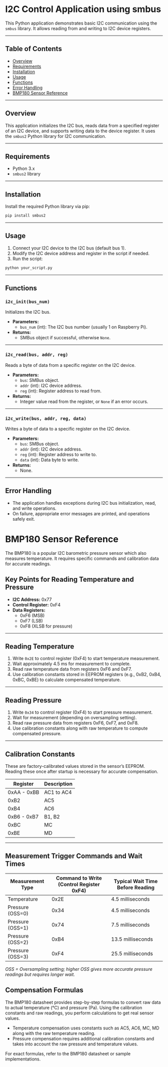 
# I2C Control Application using smbus

This Python application demonstrates basic I2C communication using the `smbus` library. It allows reading from and writing to I2C device registers.

---

## Table of Contents
- [Overview](#overview)
- [Requirements](#requirements)
- [Installation](#installation)
- [Usage](#usage)
- [Functions](#functions)
- [Error Handling](#error-handling)
- [BMP180 Sensor Reference](#BMP180-Sensor-Reference)

---

## Overview

This application initializes the I2C bus, reads data from a specified register of an I2C device, and supports writing data to the device register. It uses the `smbus2` Python library for I2C communication.

---

## Requirements

- Python 3.x
- `smbus2` library

---

## Installation

Install the required Python library via pip:

```bash
pip install smbus2
```

---

## Usage

1. Connect your I2C device to the I2C bus (default bus 1).
2. Modify the I2C device address and register in the script if needed.
3. Run the script:

```bash
python your_script.py
```

---

## Functions

### `i2c_init(bus_num)`

Initializes the I2C bus.

- **Parameters:**
  - `bus_num` (int): The I2C bus number (usually 1 on Raspberry Pi).
- **Returns:** 
  - SMBus object if successful, otherwise `None`.

---

### `i2c_read(bus, addr, reg)`

Reads a byte of data from a specific register on the I2C device.

- **Parameters:**
  - `bus`: SMBus object.
  - `addr` (int): I2C device address.
  - `reg` (int): Register address to read from.
- **Returns:** 
  - Integer value read from the register, or `None` if an error occurs.

---

### `i2c_write(bus, addr, reg, data)`

Writes a byte of data to a specific register on the I2C device.

- **Parameters:**
  - `bus`: SMBus object.
  - `addr` (int): I2C device address.
  - `reg` (int): Register address to write to.
  - `data` (int): Data byte to write.
- **Returns:** 
  - None.

---

## Error Handling

- The application handles exceptions during I2C bus initialization, read, and write operations.
- On failure, appropriate error messages are printed, and operations safely exit.

# BMP180 Sensor Reference

The BMP180 is a popular I2C barometric pressure sensor which also measures temperature. It requires specific commands and calibration data for accurate readings.

## Key Points for Reading Temperature and Pressure

- **I2C Address:** 0x77  
- **Control Register:** 0xF4  
- **Data Registers:**  
  - 0xF6 (MSB)  
  - 0xF7 (LSB)  
  - 0xF8 (XLSB for pressure)  

---

## Reading Temperature

1. Write `0x2E` to control register (0xF4) to start temperature measurement.  
2. Wait approximately 4.5 ms for measurement to complete.  
3. Read raw temperature data from registers 0xF6 and 0xF7.  
4. Use calibration constants stored in EEPROM registers (e.g., 0xB2, 0xB4, 0xBC, 0xBE) to calculate compensated temperature.

---

## Reading Pressure

1. Write `0x34` to control register (0xF4) to start pressure measurement.  
2. Wait for measurement (depending on oversampling setting).  
3. Read raw pressure data from registers 0xF6, 0xF7, and 0xF8.  
4. Use calibration constants along with raw temperature to compute compensated pressure.

---

## Calibration Constants

These are factory-calibrated values stored in the sensor’s EEPROM. Reading these once after startup is necessary for accurate compensation.

| Register     | Description       |
| ------------ | ----------------- |
| 0xAA - 0xBB  | AC1 to AC4        |
| 0xB2         | AC5               |
| 0xB4         | AC6               |
| 0xB6 - 0xB7  | B1, B2            |
| 0xBC         | MC                |
| 0xBE         | MD                |

---

## Measurement Trigger Commands and Wait Times

| Measurement Type | Command to Write (Control Register 0xF4) | Typical Wait Time Before Reading|
|------------------|------------------------------------------|---------------------------------|
| Temperature      | 0x2E                                     | 4.5 milliseconds                |
| Pressure (OSS=0) | 0x34                                     | 4.5 milliseconds                |
| Pressure (OSS=1) | 0x74                                     | 7.5 milliseconds                |
| Pressure (OSS=2) | 0xB4                                     | 13.5 milliseconds               |
| Pressure (OSS=3) | 0xF4                                     | 25.5 milliseconds               |

*OSS = Oversampling setting; higher OSS gives more accurate pressure readings but requires longer wait.*

## Compensation Formulas

The BMP180 datasheet provides step-by-step formulas to convert raw data to actual temperature (°C) and pressure (Pa). Using the calibration constants and raw readings, you perform calculations to get real sensor values.

- Temperature compensation uses constants such as AC5, AC6, MC, MD along with the raw temperature reading.
- Pressure compensation requires additional calibration constants and takes into account the raw pressure and temperature values.

For exact formulas, refer to the BMP180 datasheet or sample implementations.

